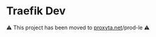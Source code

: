 # Traefik Dev

:warning: This project has been moved to [proxyta.net](https://github.com/nim65s/proxyta.net)/prod-le :warning:

